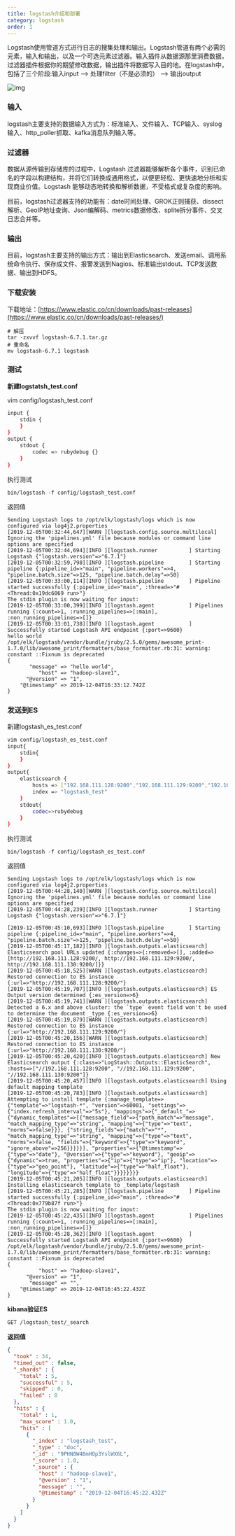 ```yaml
---
title: logstash介绍和部署
category: logstash
order: 1
---
```




Logstash使用管道方式进行日志的搜集处理和输出。Logstash管道有两个必需的元素，输入和输出，以及一个可选元素过滤器。输入插件从数据源那里消费数据，过滤器插件根据你的期望修改数据，输出插件将数据写入目的地。在logstash中，包括了三个阶段:输入input --> 处理filter（不是必须的） --> 输出output

![img](../../../images/logstash/l2.png)



### 输入

logstash主要支持的数据输入方式为：标准输入、文件输入、TCP输入、syslog输入、http_poller抓取、kafka消息队列输入等。



### 过滤器

数据从源传输到存储库的过程中，Logstash 过滤器能够解析各个事件，识别已命名的字段以构建结构，并将它们转换成通用格式，以便更轻松、更快速地分析和实现商业价值。Logstash 能够动态地转换和解析数据，不受格式或复杂度的影响。

目前，logstash过滤器支持的功能有：date时间处理、GROK正则捕获、dissect解析、GeoIP地址查询、Json编解码、metrics数据修改、splite拆分事件、交叉日志合并等。



### 输出

目前，logstash主要支持的输出方式：输出到Elasticsearch、发送email、调用系统命令执行、保存成文件、报警发送到Nagios、标准输出stdout、TCP发送数据、输出到HDFS。



### 下载安装

下载地址：[https://www.elastic.co/cn/downloads/past-releases](https://www.elastic.co/cn/downloads/past-releases/)

```shell
# 解压
tar -zxvvf logstash-6.7.1.tar.gz
# 重命名
mv logstash-6.7.1 logstash
```



### 测试

**新建logstatsh_test.conf**

vim config/logstash_test.conf

```bash
input {
    stdin {
    }
}
output {
    stdout {
    	codec => rubydebug {}
    }
}
```

执行测试

```shell
bin/logstash -f config/logstash_test.conf
```

返回值

```shell
Sending Logstash logs to /opt/elk/logstash/logs which is now configured via log4j2.properties
[2019-12-05T00:32:44,647][WARN ][logstash.config.source.multilocal] Ignoring the 'pipelines.yml' file because modules or command line options are specified
[2019-12-05T00:32:44,694][INFO ][logstash.runner          ] Starting Logstash {"logstash.version"=>"6.7.1"}
[2019-12-05T00:32:59,798][INFO ][logstash.pipeline        ] Starting pipeline {:pipeline_id=>"main", "pipeline.workers"=>4, "pipeline.batch.size"=>125, "pipeline.batch.delay"=>50}
[2019-12-05T00:33:00,114][INFO ][logstash.pipeline        ] Pipeline started successfully {:pipeline_id=>"main", :thread=>"#<Thread:0x19dc6069 run>"}
The stdin plugin is now waiting for input:
[2019-12-05T00:33:00,399][INFO ][logstash.agent           ] Pipelines running {:count=>1, :running_pipelines=>[:main], :non_running_pipelines=>[]}
[2019-12-05T00:33:01,738][INFO ][logstash.agent           ] Successfully started Logstash API endpoint {:port=>9600}
hello world
/opt/elk/logstash/vendor/bundle/jruby/2.5.0/gems/awesome_print-1.7.0/lib/awesome_print/formatters/base_formatter.rb:31: warning: constant ::Fixnum is deprecated
{
       "message" => "hello world",
          "host" => "hadoop-slave1",
      "@version" => "1",
    "@timestamp" => 2019-12-04T16:33:12.742Z
}
```



### 发送到ES

新建logstash_es_test.conf

```bash
vim config/logstash_es_test.conf
input{
    stdin{
    }
}
output{
    elasticsearch {
        hosts => ["192.168.111.128:9200","192.168.111.129:9200","192.168.111.130:9200"] 
        index => "logstash_test"
    }
    stdout{
        codec=>rubydebug
    }
}
```

执行测试

```shell
bin/logstash -f config/logstash_es_test.conf
```

返回值

```shell
Sending Logstash logs to /opt/elk/logstash/logs which is now configured via log4j2.properties
[2019-12-05T00:44:28,140][WARN ][logstash.config.source.multilocal] Ignoring the 'pipelines.yml' file because modules or command line options are specified
[2019-12-05T00:44:28,239][INFO ][logstash.runner          ] Starting Logstash {"logstash.version"=>"6.7.1"}

[2019-12-05T00:45:10,693][INFO ][logstash.pipeline        ] Starting pipeline {:pipeline_id=>"main", "pipeline.workers"=>4, "pipeline.batch.size"=>125, "pipeline.batch.delay"=>50}
[2019-12-05T00:45:17,182][INFO ][logstash.outputs.elasticsearch] Elasticsearch pool URLs updated {:changes=>{:removed=>[], :added=>[http://192.168.111.128:9200/, http://192.168.111.129:9200/, http://192.168.111.130:9200/]}}
[2019-12-05T00:45:18,525][WARN ][logstash.outputs.elasticsearch] Restored connection to ES instance {:url=>"http://192.168.111.128:9200/"}
[2019-12-05T00:45:19,707][INFO ][logstash.outputs.elasticsearch] ES Output version determined {:es_version=>6}
[2019-12-05T00:45:19,741][WARN ][logstash.outputs.elasticsearch] Detected a 6.x and above cluster: the `type` event field won't be used to determine the document _type {:es_version=>6}
[2019-12-05T00:45:19,879][WARN ][logstash.outputs.elasticsearch] Restored connection to ES instance {:url=>"http://192.168.111.129:9200/"}
[2019-12-05T00:45:20,156][WARN ][logstash.outputs.elasticsearch] Restored connection to ES instance {:url=>"http://192.168.111.130:9200/"}
[2019-12-05T00:45:20,420][INFO ][logstash.outputs.elasticsearch] New Elasticsearch output {:class=>"LogStash::Outputs::ElasticSearch", :hosts=>["//192.168.111.128:9200", "//192.168.111.129:9200", "//192.168.111.130:9200"]}
[2019-12-05T00:45:20,457][INFO ][logstash.outputs.elasticsearch] Using default mapping template
[2019-12-05T00:45:20,783][INFO ][logstash.outputs.elasticsearch] Attempting to install template {:manage_template=>{"template"=>"logstash-*", "version"=>60001, "settings"=>{"index.refresh_interval"=>"5s"}, "mappings"=>{"_default_"=>{"dynamic_templates"=>[{"message_field"=>{"path_match"=>"message", "match_mapping_type"=>"string", "mapping"=>{"type"=>"text", "norms"=>false}}}, {"string_fields"=>{"match"=>"*", "match_mapping_type"=>"string", "mapping"=>{"type"=>"text", "norms"=>false, "fields"=>{"keyword"=>{"type"=>"keyword", "ignore_above"=>256}}}}}], "properties"=>{"@timestamp"=>{"type"=>"date"}, "@version"=>{"type"=>"keyword"}, "geoip"=>{"dynamic"=>true, "properties"=>{"ip"=>{"type"=>"ip"}, "location"=>{"type"=>"geo_point"}, "latitude"=>{"type"=>"half_float"}, "longitude"=>{"type"=>"half_float"}}}}}}}}
[2019-12-05T00:45:21,205][INFO ][logstash.outputs.elasticsearch] Installing elasticsearch template to _template/logstash
[2019-12-05T00:45:21,285][INFO ][logstash.pipeline        ] Pipeline started successfully {:pipeline_id=>"main", :thread=>"#<Thread:0x779b87f run>"}
The stdin plugin is now waiting for input:
[2019-12-05T00:45:22,435][INFO ][logstash.agent           ] Pipelines running {:count=>1, :running_pipelines=>[:main], :non_running_pipelines=>[]}
[2019-12-05T00:45:28,362][INFO ][logstash.agent           ] Successfully started Logstash API endpoint {:port=>9600}
/opt/elk/logstash/vendor/bundle/jruby/2.5.0/gems/awesome_print-1.7.0/lib/awesome_print/formatters/base_formatter.rb:31: warning: constant ::Fixnum is deprecated
{
          "host" => "hadoop-slave1",
      "@version" => "1",
       "message" => "",
    "@timestamp" => 2019-12-04T16:45:22.432Z
}
```



**kibana验证ES**

```bash
GET /logstash_test/_search
```

**返回值**

```json
{
  "took" : 34,
  "timed_out" : false,
  "_shards" : {
    "total" : 5,
    "successful" : 5,
    "skipped" : 0,
    "failed" : 0
  },
  "hits" : {
    "total" : 1,
    "max_score" : 1.0,
    "hits" : [
      {
        "_index" : "logstash_test",
        "_type" : "doc",
        "_id" : "9PHN0W4BmHOp3YslWX6L",
        "_score" : 1.0,
        "_source" : {
          "host" : "hadoop-slave1",
          "@version" : "1",
          "message" : "",
          "@timestamp" : "2019-12-04T16:45:22.432Z"
        }
      }
    ]
  }
}
```

